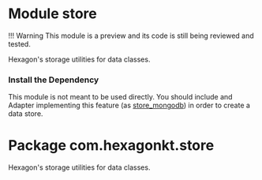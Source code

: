 
# Module store

!!! Warning
    This module is a preview and its code is still being reviewed and tested.

Hexagon's storage utilities for data classes.

### Install the Dependency

This module is not meant to be used directly. You should include and Adapter implementing this
feature (as [store_mongodb]) in order to create a data store.

[store_mongodb]: /store_mongodb

# Package com.hexagonkt.store

Hexagon's storage utilities for data classes.

